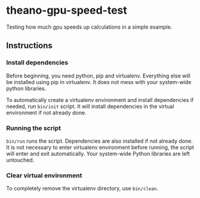# theano-gpu-speed-test
Testing how much gpu speeds up calculations in a simple example.

## Instructions

### Install dependencies

Before beginning, you need python, pip and virtualenv. Everything else will be installed using pip in virtualenv. It does not mess with your system-wide python libraries.

To automatically create a virtualenv environment and install dependencies if needed, run `bin/init` script. It will install dependencies in the virtual environment if not already done.

### Running the script

`bin/run` runs the script. Dependencies are also installed if not already done. It is not necessary to enter virtualenv environment before running, the script will enter and exit automatically. Your system-wide Python libraries are left untouched.

### Clear virtual environment

To completely remove the virtualenv directory, use `bin/clean`.
